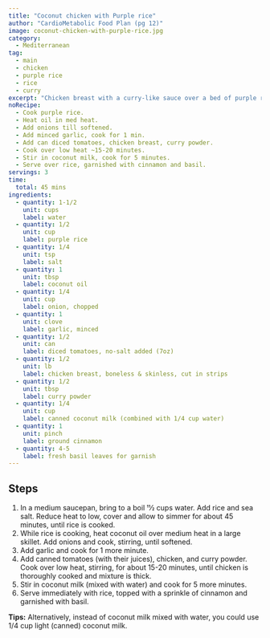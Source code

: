 ```yaml
---
title: "Coconut chicken with Purple rice"
author: "CardioMetabolic Food Plan (pg 12)"
image: coconut-chicken-with-purple-rice.jpg
category:
  - Mediterranean
tag:
  - main
  - chicken
  - purple rice
  - rice
  - curry
excerpt: "Chicken breast with a curry-like sauce over a bed of purple rice."
noRecipe:
  - Cook purple rice.
  - Heat oil in med heat.
  - Add onions till softened.
  - Add minced garlic, cook for 1 min.
  - Add can diced tomatoes, chicken breast, curry powder.
  - Cook over low heat ~15-20 minutes.
  - Stir in coconut milk, cook for 5 minutes.
  - Serve over rice, garnished with cinnamon and basil.
servings: 3
time:
  total: 45 mins
ingredients:
  - quantity: 1-1/2
    unit: cups
    label: water
  - quantity: 1/2
    unit: cup
    label: purple rice
  - quantity: 1/4
    unit: tsp
    label: salt
  - quantity: 1
    unit: tbsp
    label: coconut oil
  - quantity: 1/4
    unit: cup
    label: onion, chopped
  - quantity: 1
    unit: clove
    label: garlic, minced
  - quantity: 1/2
    unit: can
    label: diced tomatoes, no-salt added (7oz)
  - quantity: 1/2
    unit: lb
    label: chicken breast, boneless & skinless, cut in strips
  - quantity: 1/2
    unit: tbsp
    label: curry powder
  - quantity: 1/4
    unit: cup
    label: canned coconut milk (combined with 1/4 cup water)
  - quantity: 1
    unit: pinch
    label: ground cinnamon
  - quantity: 4-5
    label: fresh basil leaves for garnish
---
```


## Steps

1. In a medium saucepan, bring to a boil 11⁄2 cups water. Add rice and sea salt. Reduce heat to low, cover
   and allow to simmer for about 45 minutes, until rice is cooked.
2. While rice is cooking, heat coconut oil over medium heat in a large skillet. Add onions and cook,
   stirring, until softened.
3. Add garlic and cook for 1 more minute.
4. Add canned tomatoes (with their juices), chicken, and curry powder. Cook over low heat, stirring, for
   about 15-20 minutes, until chicken is thoroughly cooked and mixture is thick.
5. Stir in coconut milk (mixed with water) and cook for 5 more minutes.
6. Serve immediately with rice, topped with a sprinkle of cinnamon and garnished with basil.

**Tips:** Alternatively, instead of coconut milk mixed with water, you could use 1/4 cup
light (canned) coconut milk.
